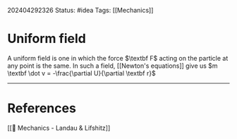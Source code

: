 202404292326
Status: #idea
Tags: [[Mechanics]]

# Uniform field

A uniform field is one in which the force $\textbf F$ acting on the particle at any point is the same. In such a field, [[Newton's equations]] give us $m \textbf \dot v = -\frac{\partial U}{\partial \textbf r}$ 


___
# References
[[📕 Mechanics - Landau & Lifshitz]]